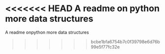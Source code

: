 <<<<<<< HEAD
A readme on python more data structures
=======
A readme onpython more data structures
>>>>>>> bcbe1bfa6754b7c0f39798e6d76b99e5f77fc32e
